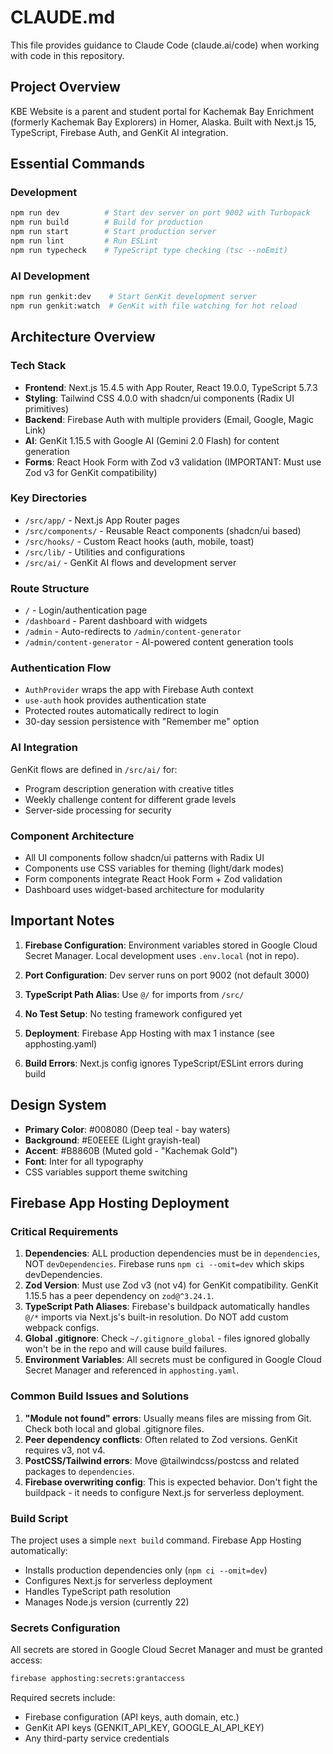 # CLAUDE.md

This file provides guidance to Claude Code (claude.ai/code) when working with code in this repository.

## Project Overview

KBE Website is a parent and student portal for Kachemak Bay Enrichment (formerly Kachemak Bay Explorers) in Homer, Alaska. Built with Next.js 15, TypeScript, Firebase Auth, and GenKit AI integration.

## Essential Commands

### Development
```bash
npm run dev          # Start dev server on port 9002 with Turbopack
npm run build        # Build for production
npm run start        # Start production server
npm run lint         # Run ESLint
npm run typecheck    # TypeScript type checking (tsc --noEmit)
```

### AI Development
```bash
npm run genkit:dev    # Start GenKit development server
npm run genkit:watch  # GenKit with file watching for hot reload
```

## Architecture Overview

### Tech Stack
- **Frontend**: Next.js 15.4.5 with App Router, React 19.0.0, TypeScript 5.7.3
- **Styling**: Tailwind CSS 4.0.0 with shadcn/ui components (Radix UI primitives)
- **Backend**: Firebase Auth with multiple providers (Email, Google, Magic Link)
- **AI**: GenKit 1.15.5 with Google AI (Gemini 2.0 Flash) for content generation
- **Forms**: React Hook Form with Zod v3 validation (IMPORTANT: Must use Zod v3 for GenKit compatibility)

### Key Directories
- `/src/app/` - Next.js App Router pages
- `/src/components/` - Reusable React components (shadcn/ui based)
- `/src/hooks/` - Custom React hooks (auth, mobile, toast)
- `/src/lib/` - Utilities and configurations
- `/src/ai/` - GenKit AI flows and development server

### Route Structure
- `/` - Login/authentication page
- `/dashboard` - Parent dashboard with widgets
- `/admin` - Auto-redirects to `/admin/content-generator`
- `/admin/content-generator` - AI-powered content generation tools

### Authentication Flow
- `AuthProvider` wraps the app with Firebase Auth context
- `use-auth` hook provides authentication state
- Protected routes automatically redirect to login
- 30-day session persistence with "Remember me" option

### AI Integration
GenKit flows are defined in `/src/ai/` for:
- Program description generation with creative titles
- Weekly challenge content for different grade levels
- Server-side processing for security

### Component Architecture
- All UI components follow shadcn/ui patterns with Radix UI
- Components use CSS variables for theming (light/dark modes)
- Form components integrate React Hook Form + Zod validation
- Dashboard uses widget-based architecture for modularity

## Important Notes

1. **Firebase Configuration**: Environment variables stored in Google Cloud Secret Manager. Local development uses `.env.local` (not in repo).

2. **Port Configuration**: Dev server runs on port 9002 (not default 3000)

3. **TypeScript Path Alias**: Use `@/` for imports from `/src/`

4. **No Test Setup**: No testing framework configured yet

5. **Deployment**: Firebase App Hosting with max 1 instance (see apphosting.yaml)

6. **Build Errors**: Next.js config ignores TypeScript/ESLint errors during build

## Design System

- **Primary Color**: #008080 (Deep teal - bay waters)
- **Background**: #E0EEEE (Light grayish-teal)
- **Accent**: #B8860B (Muted gold - "Kachemak Gold")
- **Font**: Inter for all typography
- CSS variables support theme switching

## Firebase App Hosting Deployment

### Critical Requirements
1. **Dependencies**: ALL production dependencies must be in `dependencies`, NOT `devDependencies`. Firebase runs `npm ci --omit=dev` which skips devDependencies.
2. **Zod Version**: Must use Zod v3 (not v4) for GenKit compatibility. GenKit 1.15.5 has a peer dependency on `zod@^3.24.1`.
3. **TypeScript Path Aliases**: Firebase's buildpack automatically handles `@/*` imports via Next.js's built-in resolution. Do NOT add custom webpack configs.
4. **Global .gitignore**: Check `~/.gitignore_global` - files ignored globally won't be in the repo and will cause build failures.
5. **Environment Variables**: All secrets must be configured in Google Cloud Secret Manager and referenced in `apphosting.yaml`.

### Common Build Issues and Solutions
1. **"Module not found" errors**: Usually means files are missing from Git. Check both local and global .gitignore files.
2. **Peer dependency conflicts**: Often related to Zod versions. GenKit requires v3, not v4.
3. **PostCSS/Tailwind errors**: Move @tailwindcss/postcss and related packages to `dependencies`.
4. **Firebase overwriting config**: This is expected behavior. Don't fight the buildpack - it needs to configure Next.js for serverless deployment.

### Build Script
The project uses a simple `next build` command. Firebase App Hosting automatically:
- Installs production dependencies only (`npm ci --omit=dev`)
- Configures Next.js for serverless deployment
- Handles TypeScript path resolution
- Manages Node.js version (currently 22)

### Secrets Configuration
All secrets are stored in Google Cloud Secret Manager and must be granted access:
```bash
firebase apphosting:secrets:grantaccess
```

Required secrets include:
- Firebase configuration (API keys, auth domain, etc.)
- GenKit API keys (GENKIT_API_KEY, GOOGLE_AI_API_KEY)
- Any third-party service credentials